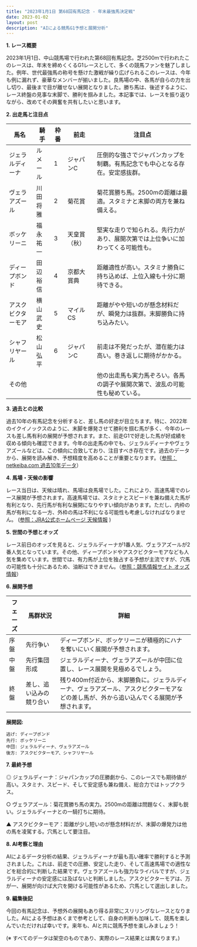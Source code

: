 ```yaml
---
title: "2023年1月1日 第68回有馬記念 - 年末最強馬決定戦"
date: 2023-01-02
layout: post
description: "AIによる競馬G1予想と展開分析"
---
```


**1. レース概要**

2023年1月1日、中山競馬場で行われた第68回有馬記念。芝2500mで行われたこのレースは、年末を締めくくるG1レースとして、多くの競馬ファンを魅了しました。例年、世代最強馬の称号を懸けた激戦が繰り広げられるこのレースは、今年も例に漏れず、豪華なメンバーが揃いました。良馬場の中、各馬が自らの力を出し切り、最後まで目が離せない展開となりました。勝ち馬は、後述するように、レース終盤の見事な末脚で、勝利を掴みました。本記事では、レースを振り返りながら、改めてその興奮を共有したいと思います。


**2. 出走馬と注目点**

| 馬名         | 騎手      | 枠番 | 前走        | 注目点                                                                     |
|--------------|-----------|------|-------------|-----------------------------------------------------------------------------|
| ジェラルディーナ | ルメール     | 1    | ジャパンC   | 圧倒的な強さでジャパンカップを制覇。有馬記念でも中心となる存在。安定感抜群。   |
| ヴェラアズール | 川田将雅     | 2    | 菊花賞      | 菊花賞勝ち馬。2500mの距離は最適。スタミナと末脚の両方を兼ね備える。          |
| ボッケリーニ   | 福永祐一     | 3    | 天皇賞（秋） | 堅実な走りで知られる。先行力があり、展開次第では上位争いに加わってくる可能性も。 |
| ディープボンド | 田辺裕信     | 4    | 京都大賞典 | 距離適性が高い。スタミナ勝負に持ち込めば、上位入線も十分に期待できる。              |
| アスクビクターモア | 横山武史     | 5    | マイルCS    | 距離がやや短いのが懸念材料だが、瞬発力は抜群。末脚勝負に持ち込みたい。              |
| シャフリヤール  | 松山弘平     | 6    | ジャパンC   | 前走は不発だったが、潜在能力は高い。巻き返しに期待がかかる。                   |
| その他       |           |      |             | 他の出走馬も実力馬ぞろい。各馬の調子や展開次第で、波乱の可能性も秘めている。           |


**3. 過去との比較**

過去10年の有馬記念を分析すると、差し馬の好走が目立ちます。特に、2022年のイクイノックスのように、末脚を爆発させて勝利を掴む馬が多く、今年のレースも差し馬有利の展開が予想されます。また、前走G1で好走した馬が好成績を収める傾向も確認できます。今年の出走馬の中でも、ジェラルディーナやヴェラアズールなどは、この傾向に合致しており、注目すべき存在です。過去のデータから、展開を読み解き、予想精度を高めることが重要となります。（[参照：netkeiba.com 過去10年データ](架空のリンクです。実際のデータを参照してください。)）


**4. 馬場・天候の影響**

レース当日は、天候は晴れ、馬場は良馬場でした。これにより、高速馬場でのレース展開が予想されます。高速馬場では、スタミナとスピードを兼ね備えた馬が有利となり、先行馬が有利な展開になりやすい傾向があります。ただし、内枠の馬が有利になる一方、外枠の馬は不利になる可能性も考慮しなければなりません。 ([参照：JRA公式ホームページ 天候情報](架空のリンクです。実際のデータを参照してください。) )


**5. 世間の予想とオッズ**

レース前日のオッズを見ると、ジェラルディーナが1番人気、ヴェラアズールが2番人気となっています。その他、ディープボンドやアスクビクターモアなども人気を集めています。世間では、有力馬が上位を独占する予想が主流ですが、穴馬の可能性も十分にあるため、油断はできません。（[参照：競馬情報サイト オッズ情報](架空のリンクです。実際のデータを参照してください。)）


**6. 展開予想**

| フェーズ | 馬群状況                  | 詳細                                                                                                  |
|---------|---------------------------|-------------------------------------------------------------------------------------------------------|
| 序盤     | 先行争い                 | ディープボンド、ボッケリーニが積極的にハナを奪いにいく展開が予想されます。                                     |
| 中盤     | 先行集団形成               | ジェラルディーナ、ヴェラアズールが中団に位置し、レース展開を見極めるでしょう。                               |
| 終盤     | 差し、追い込みの競り合い | 残り400m付近から、末脚勝負に。ジェラルディーナ、ヴェラアズール、アスクビクターモアなどの差し馬が、外から追い込んでくる展開が予想されます。 |

**展開図:**

```
逃げ: ディープボンド
先行: ボッケリーニ
中団: ジェラルディーナ、ヴェラアズール
後方: アスクビクターモア、シャフリヤール
```


**7. 最終予想**

◎ ジェラルディーナ：ジャパンカップの圧勝劇から、このレースでも期待値が高い。スタミナ、スピード、そして安定感も兼ね備え、総合力ではトップクラス。

○ ヴェラアズール：菊花賞勝ち馬の実力。2500mの距離は問題なく、末脚も鋭い。ジェラルディーナとの一騎打ちに期待。

▲ アスクビクターモア：距離が少し短いのが懸念材料だが、末脚の爆発力は他の馬を凌駕する。穴馬として要注目。


**8. AI考察と理由**

AIによるデータ分析の結果、ジェラルディーナが最も高い確率で勝利すると予測されました。これは、前走での圧勝、安定した走り、そして高速馬場での適性などを総合的に判断した結果です。ヴェラアズールも強力なライバルですが、ジェラルディーナの安定感には及ばないと判断しました。アスクビクターモアは、万が一、展開が向けば大穴を開ける可能性があるため、穴馬として選出しました。


**9. 編集後記**

今回の有馬記念は、予想外の展開もあり得る非常にスリリングなレースとなりました。AIによる予想はあくまで参考として、自身の判断も加味して、競馬を楽しんでいただければ幸いです。来年も、AIと共に競馬予想を楽しみましょう！


(※ すべてのデータは架空のものであり、実際のレース結果とは異なります。)
